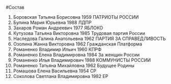 #Состав
1. Боровская Татьяна Борисовна 1959 ПАТРИОТЫ РОССИИ
2. Булина Мария Юрьевна 1988 ЛДПР
3. Захаров Роман Андреевич 1977 ЯБЛОКО
4. Кутузова Татьяна Викторовна 1985 Трудовая партия России
5. Наследова Галина Анатольевна 1962 ПАРТИЯ ЗА СПРАВЕДЛИВОСТЬ
6. Озолина Жанна Викторовна 1962 Гражданская Платформа
7. Романенко Владимир Ильич 1960 КПРФ
8. Романенко Елена Владимировна 1984 За женщин России
9. Романенко Илья Владимирович 1988 КОММУНИСТЫ РОССИИ
10. Романенко Татьяна Михайловна 1962 Будущее Родины
11. Ромашова Елена Васильевна 1954 СР
12. Соколова Светлана Владимировна 1982 ЕР

